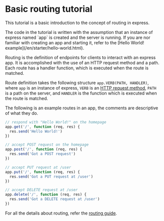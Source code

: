 # Basic routing tutorial

This tutorial is a basic introduction to the concept of routing in express.

<div class="doc-box doc-notice">
The code in the tutorial is written with the assumption that an instance of express named `app` is created and the server is running. If you are nor familiar with creating an app and starting it, refer to the [Hello World! example](/en/starter/hello-world.html).
</div>

Routing is the definition of endpoints for clients to interact with an express app. It is accomplished with the use of an HTTP request method and a path. Each route has a handler function, which is executed when the route is matched.

Route definition takes the following structure `app.VERB(PATH, HANDLER)`, where `app` is an instance of express, `VERB` is an [HTTP request method](http://en.wikipedia.org/wiki/Hypertext_Transfer_Protocol), `PATH` is a path on the server, and `HANDLER` is the function which is executed when the route is matched.

The following is an example routes in an app, the comments are descriptive of what they do.

```js
// respond with "Hello World!" on the homepage
app.get('/', function (req, res) {
  res.send('Hello World!')
})

// accept POST request on the homepage
app.post('/', function (req, res) {
  res.send('Got a POST request')
})

// accept PUT request at /user
app.put('/', function (req, res) {
  res.send('Got a PUT request at /user')
})

// accept DELETE request at /user
app.delete('/', function (req, res) {
  res.send('Got a DELETE request at /user')
})

```

For all the details about routing, refer the [routing guide](/en/guide/routing.html).

